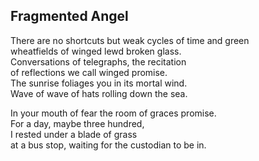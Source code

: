 Fragmented Angel
----------------
There are no shortcuts but weak cycles of time and green  
wheatfields of winged lewd broken glass.  
Conversations of telegraphs, the recitation  
of reflections we call winged promise.  
The sunrise foliages you in its mortal wind.  
Wave of wave of hats rolling down the sea.  
  
In your mouth of fear the room of graces promise.  
For a day, maybe three hundred,  
I rested under a blade of grass  
at a bus stop, waiting for the custodian to be in.  

